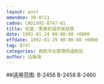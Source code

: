 ```yaml
---
layout: post
amendno: 39-0713
cadno: CAD1992-B747-01
title: 检查／更换机组供氧软管
date: 1992-01-24 00:00:00 +0800
effdate: 1992-01-29 00:00:00 +0800
tag: B747
categories: 民航华北管理局适航处
author: 边振海
---
```


##适用范围:
B-2456 B-2458 B-2460

